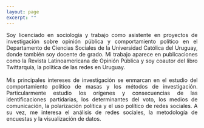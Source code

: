 ```yaml
---
layout: page
excerpt: ""
---
```


<div style="text-align: justify">
Soy licenciado en sociología y trabajo como asistente en proyectos de investigación sobre opinión pública y comportamiento político en el Departamento de Ciencias Sociales de la Universidad Católica del Uruguay, donde también soy docente de grado. Mi trabajo aparece en publicaciones como la Revista Latinoamericana de Opinión Pública y soy coautor del libro Twittarquía, la política de las redes en Uruguay.  </div>

<div style="text-align: justify">
	<br> Mis principales intereses de investigación se enmarcan en el estudio del comportamiento político de masas y los métodos de investigación. Particularmente estudio los orígenes y consecuencias de las identificaciones partidarias, los determinantes del voto, los medios de comunicación, la polarización política y el uso político de redes sociales. A su vez, me interesa el análisis de redes sociales, la metodología de encuestas y la visualización de datos. </div>

